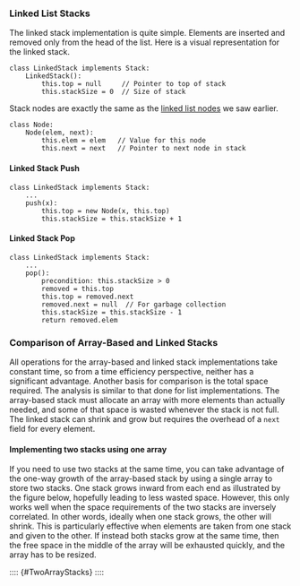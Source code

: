 
### Linked List Stacks

The linked stack implementation is quite simple. Elements are inserted
and removed only from the head of the list. Here is a visual
representation for the linked stack.

<inlineav id="LinkedStack-Overview-CON" src="ChalmersGU/LinkedStack-Overview-CON.js" name="Linked Stack Overview" links="ChalmersGU/CGU-Styles.css" static/>


    class LinkedStack implements Stack:
        LinkedStack():
            this.top = null     // Pointer to top of stack
            this.stackSize = 0  // Size of stack

Stack nodes are exactly the same as the
[linked list nodes](#linked-lists) we saw earlier.

    class Node:
        Node(elem, next):
            this.elem = elem   // Value for this node
            this.next = next   // Pointer to next node in stack


#### Linked Stack Push

<inlineav id="LinkedStack-Push-CON" src="ChalmersGU/LinkedStack-Push-CON.js" name="Linked Stack Push" links="ChalmersGU/CGU-Styles.css"/>

    class LinkedStack implements Stack:
        ...
        push(x):
            this.top = new Node(x, this.top)
            this.stackSize = this.stackSize + 1

<avembed id="LstackPushPRO" src="ChalmersGU/LstackPushPRO.html" type="ka" name="Linked Stack Push Exercise"/>

#### Linked Stack Pop

<inlineav id="LinkedStack-Pop-CON" src="ChalmersGU/LinkedStack-Pop-CON.js" name="Linked Stack Pop" links="ChalmersGU/CGU-Styles.css"/>

    class LinkedStack implements Stack:
        ...
        pop():
            precondition: this.stackSize > 0
            removed = this.top
            this.top = removed.next
            removed.next = null  // For garbage collection
            this.stackSize = this.stackSize - 1
            return removed.elem

<avembed id="LstackPopPRO" src="ChalmersGU/LstackPopPRO.html" type="ka" name="Linked Stack Pop Exercise"/>



### Comparison of Array-Based and Linked Stacks

All operations for the array-based and linked stack implementations take
constant time, so from a time efficiency perspective, neither has a
significant advantage. Another basis for comparison is the total space
required. The analysis is similar to that done for list implementations.
The array-based stack must allocate an array with more elements than
actually needed, and some of that space is wasted whenever the stack is
not full. The linked stack can shrink and grow but requires the overhead
of a `next` field for every element.

#### Implementing two stacks using one array

If you need to use two stacks at the same time, you can take advantage
of the one-way growth of the array-based stack by using a single array
to store two stacks. One stack grows inward from each end as illustrated
by the figure below, hopefully leading to less wasted space. However,
this only works well when the space requirements of the two stacks are
inversely correlated. In other words, ideally when one stack grows, the
other will shrink. This is particularly effective when elements are
taken from one stack and given to the other. If instead both stacks grow
at the same time, then the free space in the middle of the array will be
exhausted quickly, and the array has to be resized.

:::: {#TwoArrayStacks}
<inlineav id="LinkedStack-Twostack-CON" src="ChalmersGU/LinkedStack-Twostack-CON.js" name="Two Stacks in the same Array" links="ChalmersGU/CGU-Styles.css" static/>
::::
